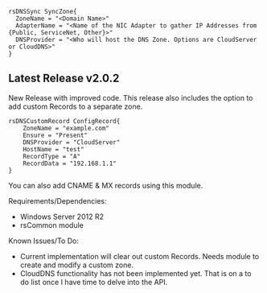 ```Posh
rsDNSSync SyncZone{
  ZoneName = "<Domain Name>"
  AdapterName = "<Name of the NIC Adapter to gather IP Addresses from {Public, ServiceNet, Other}>"
  DNSProvider = "<Who will host the DNS Zone. Options are CloudServer or CloudDNS>"
}
```

## Latest Release v2.0.2
New Release with improved code. This release also includes the option to add custom Records to a separate zone.

```Posh
rsDNSCustomRecord ConfigRecord{
	ZoneName = "example.com"
	Ensure = "Present"
	DNSProvider = "CloudServer"
	HostName = "test"
	RecordType = "A"
	RecordData = "192.168.1.1"
}
```

You can also add CNAME & MX records using this module.

Requirements/Dependencies:
- Windows Server 2012 R2
- rsCommon module

Known Issues/To Do:
- Current implementation will clear out custom Records. Needs module to create and modify a custom zone.
- CloudDNS functionality has not been implemented yet. That is on a to do list once I have time to delve into the API.
